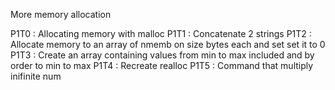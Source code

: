 More memory allocation

P1T0 : Allocating memory with malloc
P1T1 : Concatenate 2 strings
P1T2 : Allocate memory to an array of nmemb on size bytes each and set set it to 0
P1T3 : Create an array containing values from min to max included and by order to min to max
P1T4 : Recreate realloc
P1T5 : Command that multiply inifinite num